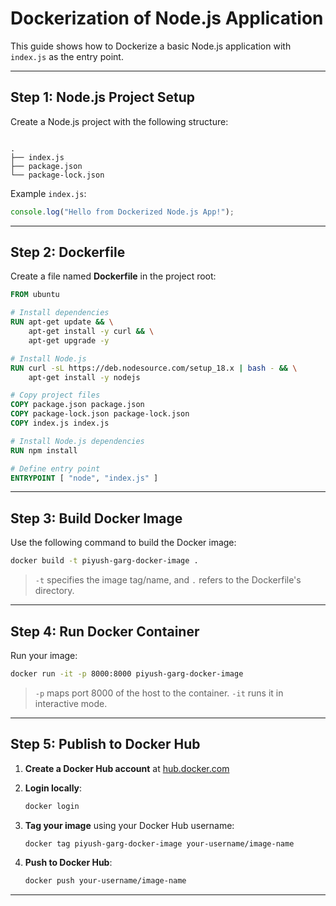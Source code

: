 # Dockerization of Node.js Application

This guide shows how to Dockerize a basic Node.js application with `index.js` as the entry point.

---

## Step 1: Node.js Project Setup

Create a Node.js project with the following structure:

```

.
├── index.js
├── package.json
└── package-lock.json

```

Example `index.js`:

```js
console.log("Hello from Dockerized Node.js App!");
```

---

## Step 2: Dockerfile

Create a file named **Dockerfile** in the project root:

```Dockerfile
FROM ubuntu

# Install dependencies
RUN apt-get update && \
    apt-get install -y curl && \
    apt-get upgrade -y

# Install Node.js
RUN curl -sL https://deb.nodesource.com/setup_18.x | bash - && \
    apt-get install -y nodejs

# Copy project files
COPY package.json package.json
COPY package-lock.json package-lock.json
COPY index.js index.js

# Install Node.js dependencies
RUN npm install

# Define entry point
ENTRYPOINT [ "node", "index.js" ]
```

---

## Step 3: Build Docker Image

Use the following command to build the Docker image:

```bash
docker build -t piyush-garg-docker-image .
```

> `-t` specifies the image tag/name, and `.` refers to the Dockerfile's directory.

---

## Step 4: Run Docker Container

Run your image:

```bash
docker run -it -p 8000:8000 piyush-garg-docker-image
```

> `-p` maps port 8000 of the host to the container. `-it` runs it in interactive mode.

---

## Step 5: Publish to Docker Hub

1. **Create a Docker Hub account** at [hub.docker.com](https://hub.docker.com)
2. **Login locally**:

   ```bash
   docker login
   ```

3. **Tag your image** using your Docker Hub username:

   ```bash
   docker tag piyush-garg-docker-image your-username/image-name
   ```

4. **Push to Docker Hub**:

   ```bash
   docker push your-username/image-name
   ```

---
